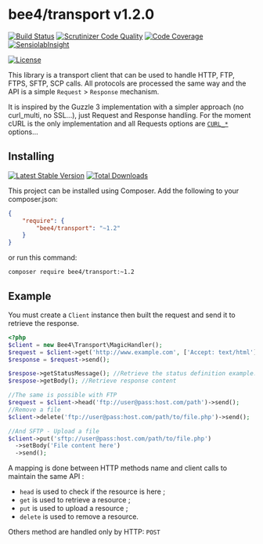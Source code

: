 bee4/transport v1.2.0
=====================

[![Build Status](https://img.shields.io/travis/bee4/transport.svg?style=flat-square)](https://travis-ci.org/bee4/transport)
[![Scrutinizer Code Quality](https://img.shields.io/scrutinizer/g/bee4/transport.svg?style=flat-square)](https://scrutinizer-ci.com/g/bee4/transport/?branch=develop)
[![Code Coverage](https://img.shields.io/scrutinizer/coverage/g/bee4/transport.svg?style=flat-square)](https://scrutinizer-ci.com/g/bee4/transport/)
[![SensiolabInsight](https://img.shields.io/sensiolabs/i/a8f05979-c92d-4151-a210-913a0d6792d8.svg?style=flat-square)](https://insight.sensiolabs.com/projects/a8f05979-c92d-4151-a210-913a0d6792d8)

[![License](https://img.shields.io/packagist/l/bee4/transport.svg?style=flat-square)](https://packagist.org/packages/bee4/transport)

This library is a transport client that can be used to handle HTTP, FTP, FTPS, SFTP, SCP calls. All protocols are processed the same way and the API is a simple `Request` > `Response` mechanism.

It is inspired by the Guzzle 3 implementation with a simpler approach (no curl_multi, no SSL...), just Request and Response handling. For the moment cURL is the only implementation and all Requests options are [`CURL_*`](http://php.net/manual/fr/function.curl-setopt.php) options...


Installing
----------
[![Latest Stable Version](https://img.shields.io/packagist/v/bee4/transport.svg?style=flat-square)](https://packagist.org/packages/bee4/transport)
[![Total Downloads](https://img.shields.io/packagist/dm/bee4/transport.svg?style=flat-square)](https://packagist.org/packages/bee4/transport)

This project can be installed using Composer. Add the following to your composer.json:

```JSON
{
    "require": {
        "bee4/transport": "~1.2"
    }
}
```

or run this command:

```Shell
composer require bee4/transport:~1.2
```

Example
-------

You must create a `Client` instance then built the request and send it to retrieve the response.

```PHP
<?php
$client = new Bee4\Transport\MagicHandler();
$request = $client->get('http://www.example.com', ['Accept: text/html']);
$response = $request->send();

$respose->getStatusMessage(); //Retrieve the status definition example: 301 Moved Permanently
$respose->getBody(); //Retrieve response content

//The same is possible with FTP
$request = $client->head('ftp://user@pass:host.com/path')->send();
//Remove a file
$client->delete('ftp://user@pass:host.com/path/to/file.php')->send();

//And SFTP - Upload a file
$client->put('sftp://user@pass:host.com/path/to/file.php')
  ->setBody('File content here')
  ->send();
```

A mapping is done between HTTP methods name and client calls to maintain the same API :

* `head` is used to check if the resource is here ;
* `get` is used to retrieve a resource ;
* `put` is used to upload a resource ;
* `delete` is used to remove a resource.

Others method are handled only by HTTP: `POST`
